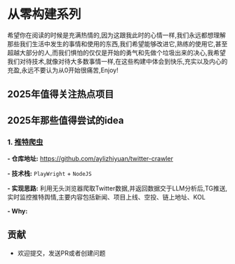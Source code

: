 # 从零构建系列

希望你在阅读的时候是充满热情的,因为这跟我此时的心情一样,我们永远都想理解那些我们生活中发生的事情和使用的东西,我们希望能够改进它,熟练的使用它,甚至超越大部分的人,而我们惧怕的仅仅是开始的勇气和先做个垃圾出来的决心,我希望我们对待技术,就像对待大多数事情一样,在这些构建中体会到快乐,充实以及内心的充盈,永远不要认为从0开始很痛苦,Enjoy!

## 2025年值得关注热点项目


## 2025年那些值得尝试的idea

### 1. [推特爬虫](https://github.com/aylizhiyuan/twitter-crawler)

**- 仓库地址:** https://github.com/aylizhiyuan/twitter-crawler

**- 技术栈:** `PlayWright` + `NodeJS`

**- 实现思路:** 利用无头浏览器爬取Twitter数据,并返回数据交于LLM分析后,TG推送,实时监控推特舆情,主要内容包括新闻、项目上线、空投、链上地址、KOL

**- Why:** 

## 贡献

- 欢迎提交，发送PR或者创建问题









